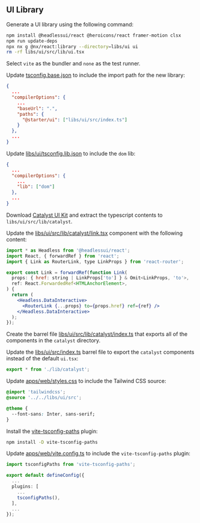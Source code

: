 ## UI Library

Generate a UI library using the following command:

```bash
npm install @headlessui/react @heroicons/react framer-motion clsx
npm run update-deps
npx nx g @nx/react:library --directory=libs/ui ui
rm -rf libs/ui/src/lib/ui.tsx
```

Select `vite` as the bundler and `none` as the test runner.

Update [tsconfig.base.json](../../tsconfig.base.json) to include the import path for the new library:

```json
{
  ...
  "compilerOptions": {
    ...
    "baseUrl": ".",
    "paths": {
      "@starter/ui": ["libs/ui/src/index.ts"]
    }
  },
  ...
}
```

Update [libs/ui/tsconfig.lib.json](../../libs/ui/tsconfig.lib.json) to include the `dom` lib:

```json
{
  ...
  "compilerOptions": {
    ...
    "lib": ["dom"]
  },
  ...
}
```

Download [Catalyst UI Kit](https://tailwindcss.com/plus/ui-kit) and extract the typescript contents to `libs/ui/src/lib/catalyst`.

Update the [libs/ui/src/lib/catalyst/link.tsx](../../libs/ui/src/lib/catalyst/link.tsx) component with the following content:

```jsx
import * as Headless from '@headlessui/react';
import React, { forwardRef } from 'react';
import { Link as RouterLink, type LinkProps } from 'react-router';

export const Link = forwardRef(function Link(
  props: { href: string | LinkProps['to'] } & Omit<LinkProps, 'to'>,
  ref: React.ForwardedRef<HTMLAnchorElement>,
) {
  return (
    <Headless.DataInteractive>
      <RouterLink {...props} to={props.href} ref={ref} />
    </Headless.DataInteractive>
  );
});
```

Create the barrel file [libs/ui/src/lib/catalyst/index.ts](../../libs/ui/src/lib/catalyst/index.ts) that exports all of the components in the `catalyst` directory.

Update the [libs/ui/src/index.ts](../../libs/ui/src/index.ts) barrel file to export the `catalyst` components instead of the default `ui.tsx`:

```typescript
export * from './lib/catalyst';
```

Update [apps/web/styles.css](../../apps/web/styles.css) to include the Tailwind CSS source:

```css
@import 'tailwindcss';
@source '../../libs/ui/src';

@theme {
  --font-sans: Inter, sans-serif;
}
```

Install the [vite-tsconfig-paths](https://www.npmjs.com/package/vite-tsconfig-paths) plugin:

```bash
npm install -D vite-tsconfig-paths
```

Update [apps/web/vite.config.ts](../../apps/web/vite.config.ts) to include the `vite-tsconfig-paths` plugin:

```typescript
import tsconfigPaths from 'vite-tsconfig-paths';

export default defineConfig({
  ...
  plugins: [
    ...
    tsconfigPaths(),
  ],
  ...
});
```
